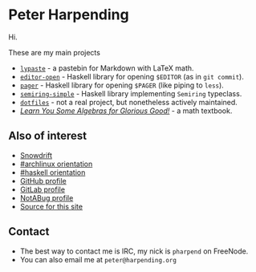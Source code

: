 # Peter Harpending

Hi.

These are my main projects

* [`lypaste`](http://paste.learnyou.org/new) - a pastebin for Markdown
  with LaTeX math.
* [`editor-open`](https://github.com/pharpend/editor-open) - Haskell
  library for opening `$EDITOR` (as in `git commit`).
* [`pager`](https://github.com/pharpend/pager) - Haskell
  library for opening `$PAGER` (like piping to `less`).
* [`semiring-simple`](https://gitlab.com/pharpend/semiring-simple) -
  Haskell library implementing `Semiring` typeclass.
* [`dotfiles`][1] - not a real project, but nonetheless actively maintained.
* [*Learn You Some Algebras for Glorious Good!*][lysa] - a math textbook.

[lysa]: http://learnyou.org/

## Also of interest

* [Snowdrift](https://snowdrift.coop/)
* [#archlinux orientation][7]
* [#haskell orientation][8]
* [GitHub profile][0]
* [GitLab profile][2]
* [NotABug profile][3]
* [Source for this site][6]

## Contact

* The best way to contact me is IRC, my nick is `pharpend` on FreeNode.
* You can also email me at `peter@harpending.org`

[0]: https://github.com/pharpend
[1]: https://github.com/pharpend/dotfiles
[2]: https://gitlab.com/u/pharpend
[3]: https://notabug.org/pharpend
[4]: /posts/freedom.html
[6]: https://github.com/pharpend/harpending.org
[7]: /posts/archlinux-orientation.html
[8]: /posts/haskell-orientation.html
[9]: https://osrc.dfm.io/pharpend/
